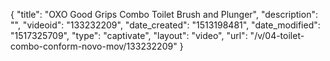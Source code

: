 {
    "title": "OXO Good Grips Combo Toilet Brush and Plunger",
    "description": "",
    "videoid": "133232209",
    "date_created": "1513198481",
    "date_modified": "1517325709",
    "type": "captivate",
    "layout": "video",
    "url": "\/v\/04-toilet-combo-conform-novo-mov\/133232209"
}